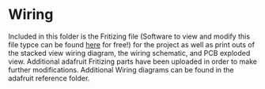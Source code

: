 # Wiring

Included in this folder is the Fritizing file (Software to view and modify this file typce can be found [here](http://fritzing.org/home/) for free!) for the project as well as print outs of the stacked view wiring diagram, the wiring schematic, and PCB exploded view. Additional adafruit Fritizing parts have been uploaded in order to make further modifications. Additional Wiring diagrams can be found in the adafruit reference folder.
